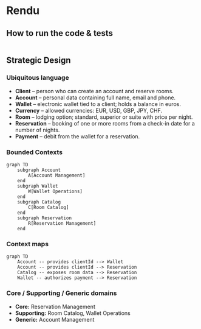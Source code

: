 # Rendu

## How to run the code & tests

```bash
```

## Strategic Design

### Ubiquitous language

* **Client** – person who can create an account and reserve rooms.
* **Account** – personal data containing full name, email and phone.
* **Wallet** – electronic wallet tied to a client; holds a balance in euros.
* **Currency** – allowed currencies: EUR, USD, GBP, JPY, CHF.
* **Room** – lodging option; standard, superior or suite with price per night.
* **Reservation** – booking of one or more rooms from a check-in date for a number of nights.
* **Payment** – debit from the wallet for a reservation.

### Bounded Contexts

```mermaid
graph TD
    subgraph Account
        A[Account Management]
    end
    subgraph Wallet
        W[Wallet Operations]
    end
    subgraph Catalog
        C[Room Catalog]
    end
    subgraph Reservation
        R[Reservation Management]
    end
```

### Context maps

```mermaid
graph TD
    Account -- provides clientId --> Wallet
    Account -- provides clientId --> Reservation
    Catalog -- exposes room data --> Reservation
    Wallet -- authorizes payment --> Reservation
```

### Core / Supporting / Generic domains

* **Core:** Reservation Management
* **Supporting:** Room Catalog, Wallet Operations
* **Generic:** Account Management
